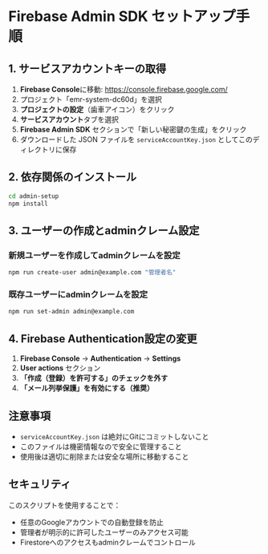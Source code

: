 # Firebase Admin SDK セットアップ手順

## 1. サービスアカウントキーの取得

1. **Firebase Console**に移動: https://console.firebase.google.com/
2. プロジェクト「emr-system-dc60d」を選択
3. **プロジェクトの設定**（歯車アイコン）をクリック
4. **サービスアカウント**タブを選択
5. **Firebase Admin SDK** セクションで「新しい秘密鍵の生成」をクリック
6. ダウンロードした JSON ファイルを `serviceAccountKey.json` としてこのディレクトリに保存

## 2. 依存関係のインストール

```bash
cd admin-setup
npm install
```

## 3. ユーザーの作成とadminクレーム設定

### 新規ユーザーを作成してadminクレームを設定
```bash
npm run create-user admin@example.com "管理者名"
```

### 既存ユーザーにadminクレームを設定
```bash
npm run set-admin admin@example.com
```

## 4. Firebase Authentication設定の変更

1. **Firebase Console** → **Authentication** → **Settings**
2. **User actions** セクション
3. **「作成（登録）を許可する」のチェックを外す**
4. **「メール列挙保護」を有効にする（推奨）**

## 注意事項

- `serviceAccountKey.json` は絶対にGitにコミットしないこと
- このファイルは機密情報なので安全に管理すること
- 使用後は適切に削除または安全な場所に移動すること

## セキュリティ

このスクリプトを使用することで：
- 任意のGoogleアカウントでの自動登録を防止
- 管理者が明示的に許可したユーザーのみアクセス可能
- Firestoreへのアクセスもadminクレームでコントロール